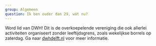 ```yaml
---
group: Algemeen
question: Ik ben ouder dan 29, wat nu?
---
```


Word lid van DWH!
Dit is de overkoepelende vereniging die ook allerlei activiteiten organiseert zonder leeftijdsgrens, zoals wekelijkse borrels op zaterdag.
Ga naar [dwhdelft.nl](https://dwhdelft.nl) voor meer informatie.
